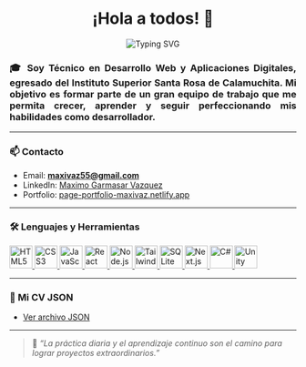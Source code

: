<h1 align="center">¡Hola a todos! 👋</h1>

<p align="center">
  <img src="https://readme-typing-svg.herokuapp.com?font=Fira+Code&weight=500&size=24&pause=1000&color=00C2CB&center=true&vCenter=true&width=435&lines=Soy+Maximo+Garmasar+Vazquez;Frontend+Developer+%F0%9F%96%A5%EF%B8%8F;Amante+del+Aprendizaje+Continuo+%F0%9F%92%AA" alt="Typing SVG" />
</p>

<h3 align="justify">
🎓 Soy Técnico en Desarrollo Web y Aplicaciones Digitales, egresado del Instituto Superior Santa Rosa de Calamuchita. 
Mi objetivo es formar parte de un gran equipo de trabajo que me permita crecer, aprender y seguir perfeccionando mis habilidades como desarrollador.
</h3>

---

### 📫 Contacto

- Email: **maxivaz55@gmail.com**  
- LinkedIn: [Maximo Garmasar Vazquez](https://www.linkedin.com/in/maximogarmasarvazquez)
- Portfolio: [page-portfolio-maxivaz.netlify.app](https://page-portfolio-maxivaz.netlify.app/)

---

### 🛠️ Lenguajes y Herramientas

<p align="left">
  <a href="https://developer.mozilla.org/en-US/docs/Web/HTML" target="_blank" rel="noreferrer">
    <img src="https://cdn.jsdelivr.net/gh/devicons/devicon/icons/html5/html5-original.svg" width="40" height="40" alt="HTML5"/>
  </a>
  <a href="https://developer.mozilla.org/en-US/docs/Web/CSS" target="_blank" rel="noreferrer">
    <img src="https://cdn.jsdelivr.net/gh/devicons/devicon/icons/css3/css3-original.svg" width="40" height="40" alt="CSS3"/>
  </a>
  <a href="https://developer.mozilla.org/en-US/docs/Web/JavaScript" target="_blank" rel="noreferrer">
    <img src="https://cdn.jsdelivr.net/gh/devicons/devicon/icons/javascript/javascript-original.svg" width="40" height="40" alt="JavaScript"/>
  </a>
  <a href="https://reactjs.org/" target="_blank" rel="noreferrer">
    <img src="https://cdn.jsdelivr.net/gh/devicons/devicon/icons/react/react-original.svg" width="40" height="40" alt="React"/>
  </a>
  <a href="https://nodejs.org/" target="_blank" rel="noreferrer">
    <img src="https://cdn.jsdelivr.net/gh/devicons/devicon/icons/nodejs/nodejs-original.svg" width="40" height="40" alt="Node.js"/>
  </a>
<a href="https://tailwindcss.com" target="_blank" rel="noreferrer">
  <img src="https://raw.githubusercontent.com/tailwindlabs/tailwindcss/master/.github/logo-light.svg" width="40" height="40" alt="Tailwind CSS"/>
</a>
  <a href="https://www.sqlite.org/" target="_blank" rel="noreferrer">
    <img src="https://cdn.jsdelivr.net/gh/devicons/devicon/icons/sqlite/sqlite-original.svg" width="40" height="40" alt="SQLite"/>
  </a>
  <a href="https://nextjs.org/" target="_blank" rel="noreferrer">
    <img src="https://cdn.jsdelivr.net/gh/devicons/devicon/icons/nextjs/nextjs-original.svg" width="40" height="40" alt="Next.js"/>
  </a>
  <a href="https://learn.microsoft.com/en-us/dotnet/csharp/" target="_blank" rel="noreferrer">
    <img src="https://cdn.jsdelivr.net/gh/devicons/devicon/icons/csharp/csharp-original.svg" width="40" height="40" alt="C#"/>
  </a>
  <a href="https://unity.com/" target="_blank" rel="noreferrer">
    <img src="https://cdn.jsdelivr.net/gh/devicons/devicon/icons/unity/unity-original.svg" width="40" height="40" alt="Unity"/>
  </a>
</p>

---

### 📄 Mi CV JSON
- [Ver archivo JSON](https://github.com/mirandaariel/estructura-talent-pool/blob/develop/people/arg/tech/arg-tech-v9l5gw939hlx0ww4c1lqtljp8f86v6dz.json)

---

> 💬 *“La práctica diaria y el aprendizaje continuo son el camino para lograr proyectos extraordinarios.”*
